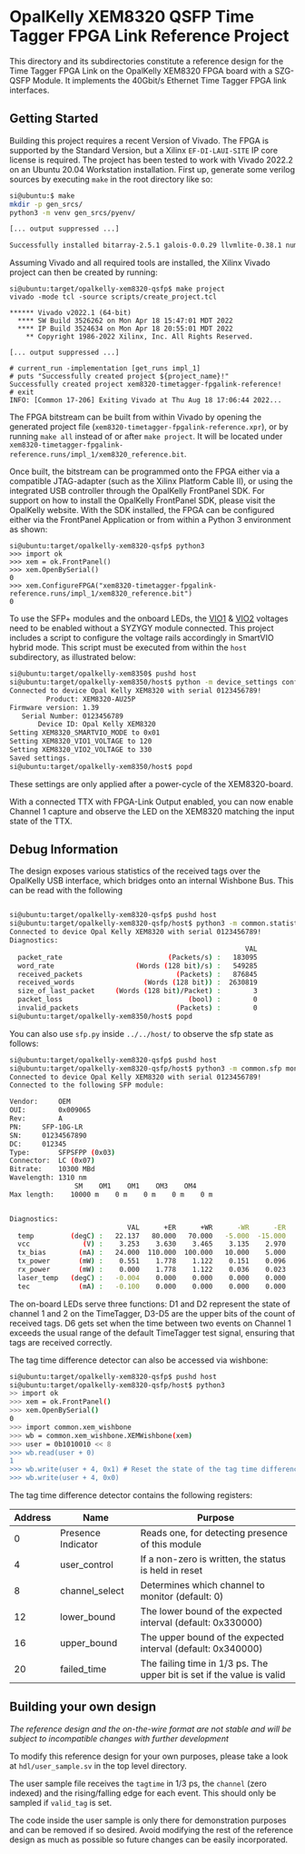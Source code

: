 # OpalKelly XEM8320 QSFP Time Tagger FPGA Link Reference Project

This directory and its subdirectories constitute a reference design for the Time
Tagger FPGA Link on the OpalKelly XEM8320 FPGA board with a SZG-QSFP Module. It implements the 40Gbit/s
Ethernet Time Tagger FPGA link interfaces.

## Getting Started

Building this project requires a recent Version of Vivado. The FPGA is supported
by the Standard Version, but a Xilinx `EF-DI-LAUI-SITE` IP core license is
required.  The project has been tested to work with Vivado 2022.2 on an Ubuntu
20.04 Workstation installation. First up, generate some verilog sources by
executing `make` in the root directory like so:

``` sh
si@ubuntu:$ make
mkdir -p gen_srcs/
python3 -m venv gen_srcs/pyenv/

[... output suppressed ...]

Successfully installed bitarray-2.5.1 galois-0.0.29 llvmlite-0.38.1 numba-0.55.2 numpy-1.21.6 typing-extensions-4.2.0
```

Assuming Vivado and all required tools are installed,
the Xilinx Vivado project can then be created by running:

```
si@ubuntu:target/opalkelly-xem8320-qsfp$ make project
vivado -mode tcl -source scripts/create_project.tcl

****** Vivado v2022.1 (64-bit)
  **** SW Build 3526262 on Mon Apr 18 15:47:01 MDT 2022
  **** IP Build 3524634 on Mon Apr 18 20:55:01 MDT 2022
    ** Copyright 1986-2022 Xilinx, Inc. All Rights Reserved.

[... output suppressed ...]

# current_run -implementation [get_runs impl_1]
# puts "Successfully created project ${project_name}!"
Successfully created project xem8320-timetagger-fpgalink-reference!
# exit
INFO: [Common 17-206] Exiting Vivado at Thu Aug 18 17:06:44 2022...
```

The FPGA bitstream can be built from within Vivado by opening the generated
project file (`xem8320-timetagger-fpgalink-reference.xpr`), or by running `make
all` instead of or after `make project`. It will be located under
`xem8320-timetagger-fpgalink-reference.runs/impl_1/xem8320_reference.bit`.

Once built, the bitstream can be programmed onto the FPGA either via a
compatible JTAG-adapter (such as the Xilinx Platform Cable II), or using the
integrated USB controller through the OpalKelly FrontPanel SDK. For support on
how to install the OpalKelly FrontPanel SDK, please visit the OpalKelly
website. With the SDK installed, the FPGA can be configured either via the
FrontPanel Application or from within a Python 3 environment as shown:
```
si@ubuntu:target/opalkelly-xem8320-qsfp$ python3
>>> import ok
>>> xem = ok.FrontPanel()
>>> xem.OpenBySerial()
0
>>> xem.ConfigureFPGA("xem8320-timetagger-fpgalink-reference.runs/impl_1/xem8320_reference.bit")
0
```

To use the SFP+ modules and the onboard LEDs, the
[VIO1](https://docs.opalkelly.com/xem8320/leds/) &
[VIO2](https://docs.opalkelly.com/xem8320/gigabit-transceivers/) voltages need to
be enabled without a SYZYGY module connected. This project includes a script to
configure the voltage rails accordingly in SmartVIO hybrid mode. This script
must be executed from within the `host` subdirectory, as illustrated below:

``` sh
si@ubuntu:target/opalkelly-xem8350$ pushd host
si@ubuntu:target/opalkelly-xem8350/host$ python -m device_settings configure
Connected to device Opal Kelly XEM8320 with serial 0123456789!
         Product: XEM8320-AU25P
Firmware version: 1.39
   Serial Number: 0123456789
       Device ID: Opal Kelly XEM8320
Setting XEM8320_SMARTVIO_MODE to 0x01
Setting XEM8320_VIO1_VOLTAGE to 120
Setting XEM8320_VIO2_VOLTAGE to 330
Saved settings.
si@ubuntu:target/opalkelly-xem8350/host$ popd
```

These settings are only applied after a power-cycle of the XEM8320-board.

With a connected TTX with FPGA-Link Output enabled, you can now enable Channel 1
capture and observe the LED on the XEM8320 matching the input state of the TTX.

## Debug Information
The design exposes various statistics of the received tags over the OpalKelly
USB interface, which bridges onto an internal Wishbone Bus. This can be read with the following

``` sh

si@ubuntu:target/opalkelly-xem8320-qsfp$ pushd host
si@ubuntu:target/opalkelly-xem8320-qsfp/host$ python3 -m common.statistics
Connected to device Opal Kelly XEM8320 with serial 0123456789!
Diagnostics:
                                                          VAL
  packet_rate                          (Packets/s) :   183095
  word_rate                    (Words (128 bit)/s) :   549285
  received_packets                       (Packets) :   876845
  received_words                 (Words (128 bit)) :  2630819
  size_of_last_packet     (Words (128 bit)/Packet) :        3
  packet_loss                               (bool) :        0
  invalid_packets                        (Packets) :        0
si@ubuntu:target/opalkelly-xem8350/host$ popd
```

You can also use `sfp.py` inside `../../host/` to observe the sfp state as follows:

``` sh
si@ubuntu:target/opalkelly-xem8320-qsfp$ pushd host
si@ubuntu:target/opalkelly-xem8320-qsfp/host$ python3 -m common.sfp monitor --device xem_i2c
Connected to device Opal Kelly XEM8320 with serial 0123456789!
Connected to the following SFP module:

Vendor:		OEM
OUI:		0x009065
Rev:		A
PN:		SFP-10G-LR
SN:		01234567890
DC:		012345
Type:		SFPSFPP (0x03)
Connector:	LC (0x07)
Bitrate:	10300 MBd
Wavelength:	1310 nm
		        SM    OM1    OM1    OM3    OM4
Max length:	   10000 m    0 m    0 m    0 m    0 m


Diagnostics:
                             VAL      +ER      +WR      -WR      -ER
  temp         (degC) :   22.137   80.000   70.000   -5.000  -15.000
  vcc             (V) :    3.253    3.630    3.465    3.135    2.970
  tx_bias        (mA) :   24.000  110.000  100.000   10.000    5.000
  tx_power       (mW) :    0.551    1.778    1.122    0.151    0.096
  rx_power       (mW) :    0.000    1.778    1.122    0.036    0.023
  laser_temp   (degC) :   -0.004    0.000    0.000    0.000    0.000
  tec            (mA) :   -0.100    0.000    0.000    0.000    0.000
```

The on-board LEDs serve three functions: D1 and D2 represent the state of
channel 1 and 2 on the TimeTagger, D3-D5 are the upper bits of the count of
received tags. D6 gets set when the time between two events on Channel 1 exceeds
the usual range of the default TimeTagger test signal, ensuring that tags are
received correctly.

The tag time difference detector can also be accessed via wishbone:

``` sh
si@ubuntu:target/opalkelly-xem8320-qsfp$ pushd host
si@ubuntu:target/opalkelly-xem8320-qsfp/host$ python3
>> import ok
>>> xem = ok.FrontPanel()
>>> xem.OpenBySerial()
0
>>> import common.xem_wishbone
>>> wb = common.xem_wishbone.XEMWishbone(xem)
>>> user = 0b1010010 << 8
>>> wb.read(user + 0)
1
>>> wb.write(user + 4, 0x1) # Reset the state of the tag time difference detector
>>> wb.write(user + 4, 0x0)
```

The tag time difference detector contains the following registers:

| Address | Name                | Purpose                                                                               |
| ------- | ------------------- | ------------------------------------------------------------------------------------- |
|       0 | Presence Indicator  | Reads one, for detecting presence of this module                                      |
|       4 | user_control        | If a non-zero is written, the status is held in reset                                 |
|       8 | channel_select      | Determines which channel to monitor (default: 0)                                      |
|      12 | lower_bound         | The lower bound of the expected interval (default: 0x330000)                          |
|      16 | upper_bound         | The upper bound of the expected interval (default: 0x340000)                          |
|      20 | failed_time         | The failing time in 1/3 ps. The upper bit is set if the value is valid                |

## Building your own design

*The reference design and the on-the-wire format are not stable and will be subject to incompatible changes with further development*

To modify this reference design for your own purposes, please take a look at
`hdl/user_sample.sv` in the top level directory.

The user sample file receives the `tagtime` in 1/3 ps, the `channel` (zero indexed) and the rising/falling edge for
each event. This should only be sampled if `valid_tag` is set.

The code inside the user sample is only there for demonstration purposes and can
be removed if so desired. Avoid modifying the rest of the reference design as
much as possible so future changes can be easily incorporated.
